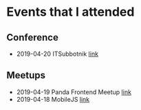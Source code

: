 # Events that I attended

## Conference

* 2019-04-20 ITSubbotnik [link](https://events.epam.com/events/itsubbotnik-msk-spring-2019)

## Meetups

* 2019-04-19 Panda Frontend Meetup [link](http://panda-meetup.ru/msk-frontend-meetup)
* 2019-04-18 MobileJS [link](https://meetup.tinkoff.ru/events/mobile-js)
